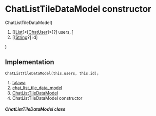 
<div>

# ChatListTileDataModel constructor

</div>


ChatListTileDataModel(

1.  [[[List](https://api.flutter.dev/flutter/dart-core/List-class.md)[\<[[ChatUser](../../models_chats_chat_user/ChatUser-class.md)]\>]?]
    users, ]
2.  [[[String](https://api.flutter.dev/flutter/dart-core/String-class.html)?]
    id]

)



## Implementation

``` language-dart
ChatListTileDataModel(this.users, this.id);
```







1.  [talawa](../../index.md)
2.  [chat_list_tile_data_model](../../models_chats_chat_list_tile_data_model/)
3.  [ChatListTileDataModel](../../models_chats_chat_list_tile_data_model/ChatListTileDataModel-class.md)
4.  ChatListTileDataModel constructor

##### ChatListTileDataModel class








